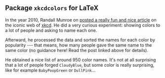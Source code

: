## Package `xkcdcolors` for LaTeX

In the year 2010, Randall Munroe on [posted a really fun and nice article](https://blog.xkcd.com/2010/05/03/color-survey-results/)  on the iconic web of [xkcd](https://xkcd.com/). 
He did a very curious experiment: showing colors to a lot of people and asking to name each one.

Afterward, he processed the data and sorted the names for each color by popularity --- that means, how many people gave the same name to the same color (no guidance here! Read the post linked above for details).

He obtained a nice list of around 950 color names. It's not at all surprising that a lot of people forged `CloudyBlue`, but some color is really surprising, like for example `BabyPoopGreen` or `DullPink`...

